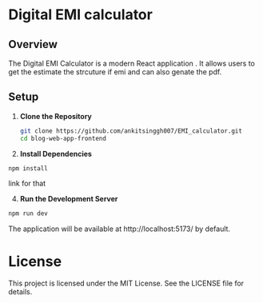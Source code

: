 # Digital EMI calculator

## Overview

The Digital EMI Calculator  is a modern React application . It allows users to get the estimate the strcuture if emi and can also genate the pdf.


## Setup

1. **Clone the Repository**

   ```bash
   git clone https://github.com/ankitsinggh007/EMI_calculator.git
   cd blog-web-app-frontend
   ```
2. **Install Dependencies**
```bash
npm install
```
 link for that 

 4. **Run the Development Server**

 ```bash
 npm run dev
```

The application will be available at http://localhost:5173/ by default.

# License
This project is licensed under the MIT License. See the LICENSE file for details.
